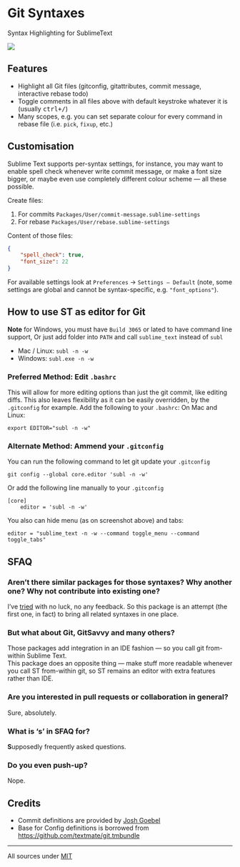 # Git Syntaxes
Syntax Highlighting for SublimeText

![](https://camo.githubusercontent.com/6bc71ab0aaf080e3e40faba31aac56bceb0b0d4a/68747470733a2f2f636c6f75642e67697468756275736572636f6e74656e742e636f6d2f6173736574732f313937353239382f383530383536392f34666135333433362d323239372d313165352d393638312d6435393663363539303265642e706e67)

## Features
* Highlight all Git files (gitconfig, gitattributes, commit message, interactive rebase todo)
* Toggle comments in all files above with default keystroke whatever it is (usually <kbd>ctrl+/</kbd>)
* Many scopes, e.g. you can set separate colour for every command in rebase file (i.e. `pick`, `fixup`, etc.)

## Customisation
Sublime Text supports per-syntax settings, for instance, you may want to enable spell check whenever write commit message, or make a font size bigger, or maybe even use completely different colour scheme — all these possible.

Create files:

1. For commits `Packages/User/commit-message.sublime-settings`
2. For rebase `Packages/User/rebase.sublime-settings`

Content of those files:
```json
{
    "spell_check": true,
    "font_size": 22
}
```

For available settings look at `Preferences` → `Settings — Default` (note, some settings are global and cannot be syntax-specific, e.g. `"font_options"`).

## How to use ST as editor for Git
**Note** for Windows, you must have `Build 3065` or lated to have command line support, Or just add folder into `PATH` and call `sublime_text` instead of `subl`

- Mac / Linux: `subl -n -w`
- Windows: `subl.exe -n -w`

### Preferred Method: Edit `.bashrc`
This will allow for more editing options than just the git commit, like editing diffs. This also leaves flexibility as it can be easily overridden, by the `.gitconfig` for example.
Add the following to your `.bashrc`:
On Mac and Linux:

```
export EDITOR="subl -n -w"
```

### Alternate Method: Ammend your `.gitconfig`
You can run the following command to let git update your `.gitconfig`

```
git config --global core.editor 'subl -n -w'
```

Or add the following line manually to your `.gitconfig`
```
[core]
    editor = 'subl -n -w'
```

You also can hide menu (as on screenshot above) and tabs:

    editor = "sublime_text -n -w --command toggle_menu --command toggle_tabs"


## SFAQ
### Aren’t there similar packages for those syntaxes? Why another one? Why not contribute into existing one?
I’ve [tried](https://github.com/adambullmer/sublime_git_commit_syntax/pull/1) with no luck, no any feedback.
So this package is an attempt (the first one, in fact) to bring all related syntaxes in one place.

### But what about Git, GitSavvy and many others?
Those packages add integration in an IDE fashion — so you call git from-within Sublime Text.  
This package does an opposite thing — make stuff more readable whenever you call ST from-within git, so ST remains an editor with extra features rather than IDE.

### Are you interested in pull requests or collaboration in general?
Sure, absolutely.

### What is ‘s’ in SFAQ for?
<b>S</b>upposedly frequently asked questions.

### Do you even push-up?
Nope.

## Credits
* Commit definitions are provided by [Josh Goebel](https://github.com/yyyc514)
* Base for Config definitions is borrowed from <https://github.com/textmate/git.tmbundle>

<hr>

All sources under [MIT](LICENSE)